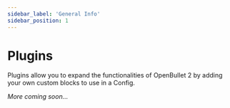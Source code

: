 ```yaml
---
sidebar_label: 'General Info'
sidebar_position: 1
---
```


# Plugins
Plugins allow you to expand the functionalities of OpenBullet 2 by adding your own custom blocks to use in a Config.

*More coming soon...*
